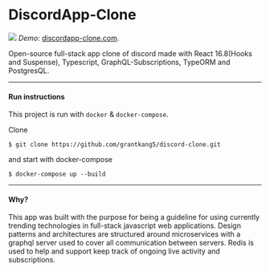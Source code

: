 # DiscordApp-Clone



![](discord-example.gif)
*Demo*: [discordapp-clone.com](https://discordapp-clone.com).

  Open-source full-stack app clone of discord made with React 16.8(Hooks and Suspense), Typescript, GraphQL-Subscriptions, TypeORM and PostgresQL.
___

#### Run instructions
This project is run with `docker` & `docker-compose`.

Clone

    $ git clone https://github.com/grantkang5/discord-clone.git

and start with docker-compose

    $ docker-compose up --build

___

#### Why?
This app was built with the purpose for being a guideline for using currently trending technologies in full-stack javascript web applications. Design patterns and architectures are structured around microservices with a graphql server used to cover all communication between servers. Redis is used to help and support keep track of ongoing live activity and subscriptions.